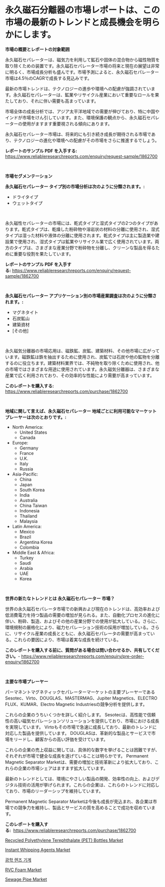 <p><h1>永久磁石分離器の市場レポートは、この市場の最新のトレンドと成長機会を明らかにします。</h1></p><p><strong>市場の概要とレポートの対象範囲</strong></p>
<p><p>永久磁石セパレーターは、磁気力を利用して鉱石や固体の混合物から磁性物質を取り除くための装置です。永久磁石セパレーター市場の将来と現在の展望は非常に明るく、市場成長分析も盛んです。市場予測によると、永久磁石セパレーター市場は4.5％のCAGRで成長する見込みです。</p><p>最新の市場トレンドは、テクノロジーの進歩や環境への配慮が強調されています。永久磁石セパレーターは、鉱業やリサイクル産業において重要なロールを果たしており、それに伴い需要も高まっています。</p><p>市場全体の成長分析では、アジア太平洋地域での需要が伸びており、特に中国やインドが市場をけん引しています。また、環境保護の観点から、永久磁石セパレーターの使用がますます重要視される傾向にあります。</p><p>永久磁石セパレーター市場は、将来的にも引き続き成長が期待される市場であり、テクノロジーの進化や環境への配慮がその市場をさらに推進するでしょう。</p></p>
<p><strong>レポートのサンプル PDF を入手する:</strong> <a href="https://www.reliableresearchreports.com/enquiry/request-sample/1862700">https://www.reliableresearchreports.com/enquiry/request-sample/1862700</a></p>
<p>&nbsp;</p>
<p><strong>市場セグメンテーション</strong></p>
<p><strong>永久磁石セパレーター タイプ別の市場分析は次のように分類されます。:</strong></p>
<p><ul><li>ドライタイプ</li><li>ウェットタイプ</li></ul></p>
<p>&nbsp;</p>
<p><p>永久磁性セパレーターの市場には、乾式タイプと湿式タイプの2つのタイプがあります。乾式タイプは、乾燥した粉砕物や溶岩状の材料の分離に使用され、湿式タイプは湿った材料や液体の分離に使用されます。乾式タイプは主に製造業や建設業で使用され、湿式タイプは鉱業やリサイクル業で広く使用されています。両方のタイプは、さまざまな産業分野で粉砕物を分離し、クリーンな製品を得るために重要な役割を果たしています。</p></p>
<p><strong>レポートのサンプル PDF を入手する:</strong>&nbsp;<a href="https://www.reliableresearchreports.com/enquiry/request-sample/1862700">https://www.reliableresearchreports.com/enquiry/request-sample/1862700</a></p>
<p>&nbsp;</p>
<p><strong> 永久磁石セパレーター アプリケーション別の市場産業調査は次のように分類されます。:</strong></p>
<p><ul><li>マグネタイト</li><li>石炭鉱山</li><li>建築資材</li><li>[その他]</li></ul></p>
<p>&nbsp;</p>
<p><p>永久磁気分離器の市場応用は、磁鉄鉱、炭鉱、建築材料、その他市場に広がっています。磁鉄鉱は鉄を抽出するために使用され、炭鉱では石炭や他の鉱物を分離するのに役立ちます。建築材料業界では、不純物を取り除くために使用され、他の市場ではさまざまな用途に使用されています。永久磁気分離器は、さまざまな産業で広く利用されており、その効率的な性能により需要が高まっています。</p></p>
<p><strong>このレポートを購入する:</strong>&nbsp; <a href="https://www.reliableresearchreports.com/purchase/1862700">https://www.reliableresearchreports.com/purchase/1862700</a></p>
<p>&nbsp;</p>
<p><strong>地域に関して言えば、永久磁石セパレーター 地域ごとに利用可能なマーケットプレーヤーは次のとおりです。:</strong></p>
<p><ul>
    <li>
        North America:
        <ul>
            <li>United States</li>
            <li>Canada</li>
        </ul>
    </li>
    <li>
        Europe:
        <ul>
            <li>Germany</li>
            <li>France</li>
            <li>U.K.</li>
            <li>Italy</li>
            <li>Russia</li>
        </ul>
    </li>
    <li>
        Asia-Pacific:
        <ul>
            <li>China</li>
            <li>Japan</li>
            <li>South Korea</li>
            <li>India</li>
            <li>Australia</li>
            <li>China Taiwan</li>
            <li>Indonesia</li>
            <li>Thailand</li>
            <li>Malaysia</li>
        </ul>
    </li>
    <li>
        Latin America:
        <ul>
            <li>Mexico</li>
            <li>Brazil</li>
            <li>Argentina Korea</li>
            <li>Colombia</li>
        </ul>
    </li>
    <li>
        Middle East & Africa:
        <ul>
            <li>Turkey</li>
            <li>Saudi</li>
            <li>Arabia</li>
            <li>UAE</li>
            <li>Korea</li>
        </ul>
    </li>
    </ul></p>
<p>&nbsp;</p>
<p><strong>世界の新たなトレンドとは 永久磁石セパレーター 市場？</strong></p>
<p><p>世界の永久磁石セパレータ市場での新興および現在のトレンドは、高効率および低消費電力を持つ製品の需要の増加が見られる。また、自動化プロセスの進化に伴い、粉砕、製造、およびその他の産業分野での使用が拡大している。さらに、環境規制の厳格化により、磁力セパレーション技術の採用が増加している。さらに、リサイクル産業の成長とともに、永久磁石セパレータの需要が高まっている。これらの要因により、市場は着実な成長を続けている。</p></p>
<p><strong>このレポートを購入する前に、質問がある場合は問い合わせるか、共有してください。</strong>- <a href="https://www.reliableresearchreports.com/enquiry/pre-order-enquiry/1862700">https://www.reliableresearchreports.com/enquiry/pre-order-enquiry/1862700</a></p>
<p>&nbsp;</p>
<p><strong>主要な市場プレーヤー</strong></p>
<p><p>パーマネントマグネティックセパレーターマーケットの主要プレーヤーであるSesotec、Virto、DOUGLAS、MASTERMAG、Jupiter Magnetics、ELECTRO FLUX、KUMAR、Electro Magnetic Industriesの競争分析を提供します。 </p><p>これらの企業のうちいくつかを詳しく紹介します。 Sesotecは、高性能で信頼性の高い磁気セパレーションソリューションを提供しており、市場における成長を実現しています。 Virtoもその市場で急速に成長しており、最新のトレンドに対応した製品を提供しています。 DOUGLASは、革新的な製品とサービスで市場をリードし、顧客からの高い評価を受けています。</p><p>これらの企業の売上収益に関しては、具体的な数字を挙げることは困難ですが、それぞれが市場で健全な成長を遂げていることは明らかです。 Permanent Magnetic Separator Marketは、需要の増加と技術革新により拡大しており、これらの企業の市場シェアはますます拡大しています。</p><p>最新のトレンドとしては、環境にやさしい製品の開発、効率性の向上、およびデジタル技術の活用が挙げられます。これらの企業は、これらのトレンドに対応しており、市場のリーダーシップを維持しています。</p><p>Permanent Magnetic Separator Marketは今後も成長が見込まれ、各企業は市場での競争力を維持し、製品とサービスの質を高めることで成功を収めています。</p></p>
<p><strong>このレポートを購入する:</strong>&nbsp;&nbsp;<a href="https://www.reliableresearchreports.com/purchase/1862700">https://www.reliableresearchreports.com/purchase/1862700</a></p>
<p><p><a href="https://noble-drawer-34c.notion.site/Recycled-Polyethylene-Terephthalate-PET-Bottles-Market-Furnish-Information-about-Market-Size-Mark-ec40a5f6bdbd493d8de91ad0d9d449fe">Recycled Polyethylene Terephthalate (PET) Bottles Market</a></p><p><a href="https://three-jumbo-f6d.notion.site/Instant-Whipping-Agents-Market-Size-2024-2031-Global-Industrial-Analysis-Key-Geographical-Regions-5e55c8193ab9458fafe9c38838233039">Instant Whipping Agents Market</a></p><p><a href="https://github.com/vsoq0zknh59/Market-Research-Report-List-1/blob/main/2636503191841.md">광학 렌즈 기계</a></p><p><a href="https://github.com/NorbertYates/Market-Research-Report-List-4/blob/main/rvc-foam-market.md">RVC Foam Market</a></p><p><a href="https://github.com/prosalinda88/Market-Research-Report-List-3/blob/main/sewage-pipe-market.md">Sewage Pipe Market</a></p></p>